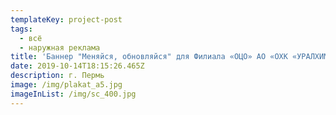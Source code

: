 ```yaml
---
templateKey: project-post
tags:
  - всё
  - наружная реклама
title: 'Баннер "Меняйся, обновляйся" для Филиала «ОЦО» АО «ОХК «УРАЛХИМ» (в г. Перми)'
date: 2019-10-14T18:15:26.465Z
description: г. Пермь
image: /img/plakat_a5.jpg
imageInList: /img/sc_400.jpg
---
```


